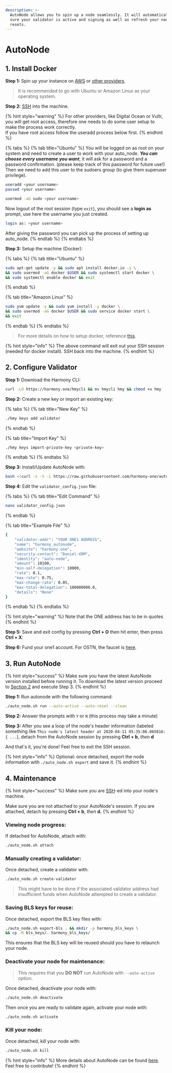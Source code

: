 ```yaml
---
description: >-
  AutoNode allows you to spin up a node seamlessly. It will automatically make
  sure your validator is active and signing as well as refresh your node on hard
  resets.
---
```


# AutoNode

## 1. Install Docker

**Step 1:** Spin up your instance on [AWS](first-time-setup/cloud-guides/aws.md) or [other providers](https://docs.harmony.one/home/validators/first-time-setup/cloud-guides).

> It is recommended to go with Ubuntu or Amazon Linux as your operating system.

**Step 2:** [SSH](https://docs.harmony.one/home/validators/first-time-setup/cloud-guides/aws#step-2-connecting-to-your-aws-instance) into the machine.

{% hint style="warning" %}
For other providers, like Digital Ocean or Vultr, you will get root access, therefore one needs to do some user setup to make the process work correctly.  
If you have root access follow the useradd process below first.
{% endhint %}

{% tabs %}
{% tab title="Ubuntu" %}
You will be logged on as root on your system and need to create a user to work with your auto\_node. _**You can choose every username you want**_, it will ask for a password and a password confirmation. \(please keep track of this password for future use!\)  
Then we need to add this user to the sudoers group \(to give them superuser privilege\).

```bash
useradd <your username>
passwd <your username>

usermod -aG sudo <your username>
```

Now logout of the root session \(type `exit`\), you should see a **login as** prompt, use here the username you just created.

```bash
login as: <your username>
```

After giving the password you can pick up the process of setting up auto\_node.
{% endtab %}
{% endtabs %}

**Step 3:** Setup the machine \(Docker\):

{% tabs %}
{% tab title="Ubuntu" %}
```bash
sudo apt-get update -y && sudo apt install docker.io -y \
&& sudo usermod -aG docker $USER && sudo systemctl start docker \
&& sudo systemctl enable docker && exit
```
{% endtab %}

{% tab title="Amazon Linux" %}
```bash
sudo yum update -y && sudo yum install -y docker \
&& sudo usermod -aG docker $USER && sudo service docker start \
&& exit
```
{% endtab %}
{% endtabs %}

> For more details on how to setup docker, reference [this](https://docs.docker.com/engine/install/).

{% hint style="info" %}
The above command will exit out your SSH session \(needed for docker install\). SSH back into the machine.
{% endhint %}

## 2. Configure Validator

**Step 1:** Download the Harmony CLI:

```bash
curl -LO https://harmony.one/hmycli && mv hmycli hmy && chmod +x hmy
```

**Step 2:** Create a new key or import an existing key:

{% tabs %}
{% tab title="New Key" %}
```bash
./hmy keys add validator
```
{% endtab %}

{% tab title="Import Key" %}
```bash
./hmy keys import-private-key <private-key>
```
{% endtab %}
{% endtabs %}

**Step 3:** Install/Update AutoNode with:

```bash
bash <(curl -s -S -L https://raw.githubusercontent.com/harmony-one/auto-node/master/scripts/install.sh)
```

**Step 4:** Edit the `validator_config.json` file:

{% tabs %}
{% tab title="Edit Command" %}
```bash
nano validator_config.json
```
{% endtab %}

{% tab title="Example File" %}
```bash
{
    "validator-addr": "YOUR ONE1 ADDRESS",
    "name": "harmony_autonode",
    "website": "harmony.one",
    "security-contact": "Daniel-VDM",
    "identity": "auto-node",
    "amount": 10100,
    "min-self-delegation": 10000,
    "rate": 0.1,
    "max-rate": 0.75,
    "max-change-rate": 0.05,
    "max-total-delegation": 100000000.0,
    "details": "None"
}
```
{% endtab %}
{% endtabs %}

{% hint style="warning" %}
Note that the ONE address has to be in quotes
{% endhint %}

**Step 5:** Save and exit config by pressing **Ctrl + O** then hit enter, then press **Ctrl + X**:

**Step 6:** Fund your one1 account. For OSTN, the faucet is [here](https://faucet.os.hmny.io/).

## **3. Run AutoNode**

{% hint style="success" %}
Make sure you have the latest AutoNode version installed before running it. To download the latest version proceed to [Section 2](https://docs.harmony.one/home/validators/autonode-1#2-configure-validator) and execute Step 3.
{% endhint %}

**Step 1:** Run autonode with the following command:

```bash
./auto_node.sh run --auto-active --auto-reset --clean
```

**Step 2:** Answer the prompts with `Y` or `N` \(this process may take a minute\)

**Step 3:** After you see a loop of the node's header information \(labeled something like `This node's latest header at 2020-04-11 05:35:06.065816: { ...`\), detach from the AutoNode session by pressing **Ctrl + b**, _then_ **d** 

And that's it, you're done! Feel free to exit the SSH session. 

{% hint style="info" %}
Optional: once detached, export the node information with `./auto_node.sh export` and save it.
{% endhint %}

## 4. Maintenance

{% hint style="success" %}
Make sure you are [SSH](https://docs.harmony.one/home/validators/first-time-setup/cloud-guides/aws#step-2-connecting-to-your-aws-instance)-ed into your node's machine.

Make sure you are not attached to your AutoNode's session. If you are attached, detach by pressing **Ctrl + b**, _then_ **d.** 
{% endhint %}

### Viewing node progress:

If detached for AutoNode, attach with:

```bash
./auto_node.sh attach
```

### Manually creating a validator:

Once detached, create a validator with:

```bash
./auto_node.sh create-validator
```

> This might have to be done if the associated validator address had insufficient funds when AutoNode attempted to create a validator.

### Saving BLS keys for reuse:

Once detached, export the BLS key files with: 

```bash
./auto_node.sh export-bls . && mkdir -p harmony_bls_keys \
&& cp -R bls_keys/. harmony_bls_keys/
```

This ensures that the BLS key will be reused should you have to relaunch your node.

### Deactivate your node for maintenance:

> This requires that you **DO NOT** run AutoNode with `--auto-active` option.

Once detached, deactivate your node with:

```bash
./auto_node.sh deactivate
```

Then once you are ready to validate again, activate your node with:

```bash
./auto_node.sh activate
```

### Kill your node:

Once detached, kill your node with:

```bash
./auto_node.sh kill
```

{% hint style="info" %}
More details about AutoNode can be found [here](https://github.com/harmony-one/auto-node). Feel free to contribute!
{% endhint %}

##  


